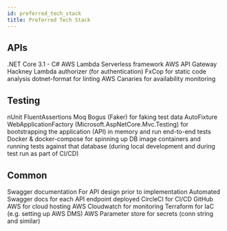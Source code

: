 ```yaml
---
id: preferred_tech_stack
title: Preferred Tech Stack
---
```

## APIs

.NET Core 3.1 - C#
AWS Lambda
Serverless framework
AWS API Gateway
Hackney Lambda authorizer (for authentication)
FxCop for static code analysis
dotnet-format for linting
AWS Canaries for availability monitoring


## Testing

nUnit
FluentAssertions
Moq
Bogus (Faker) for faking test data
AutoFixture
WebApplicationFactory (Microsoft.AspNetCore.Mvc.Testing) for bootstrapping the application (API) in memory and run end-to-end tests
Docker & docker-compose for spinning up DB image containers and running tests against that database (during local development and during test run as part of CI/CD)


## Common

Swagger documentation
For API design prior to implementation
Automated Swagger docs for each API endpoint deployed
CircleCI for CI/CD
GitHub
AWS for cloud hosting
AWS Cloudwatch for monitoring
Terraform for IaC (e.g. setting up AWS DMS)
AWS Parameter store for secrets (conn string and similar)
